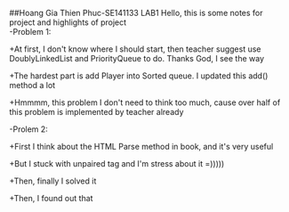 
##Hoang Gia Thien Phuc-SE141133 LAB1
Hello, this is some notes for project and highlights of project  
-Problem 1:

+At first, I don't know where I should start, then teacher suggest use DoublyLinkedList and PriorityQueue to do. Thanks God, I see the way 

+The hardest part is add Player into Sorted queue. I updated this add() method a lot 

+Hmmmm, this problem I don't need to think too much, cause over half of this problem is implemented by teacher already

-Prolem 2:

+First I think about the HTML Parse method in book, and it's very useful

+But I stuck with unpaired tag and I'm stress about it =)))))

+Then, finally I solved it

+Then, I found out that <script> tags have some problem, so I treat it special(of course it's hardcode)(I can't import picture here, if you
want to see what problem is, then send mail for me).

+Hmmm, I don't know it's perfect or not, but interesting 

-Yaaa, solve these problems then again stuck with CLI, cause this is first time I use it(then solved)

-Lastly, I create file jar and it's a little bit not follow my expectation, so I delete some file, then my file is broken(it can't load main class and I found anyways to 
solve it, but I can't T__T). So, I have to write again all file(just copy and paste). I hope that my teacher not fail me because of it.

-Hope that my file can run exactly :v

-Hmmmmmm, I have to say, this lab1 makes me stress so much(cause not only this course have deadline). But I solved it, so I can let me rest a little bit :v
 
  